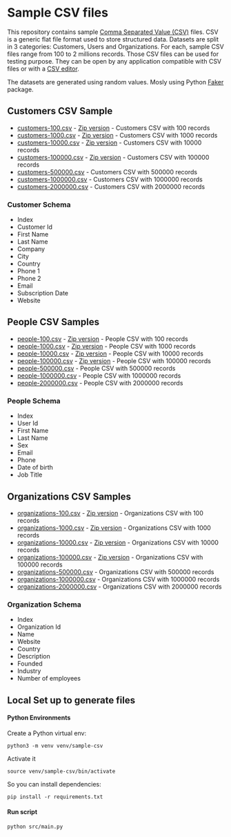 # Sample CSV files

This repository contains sample [Comma Separated Value (CSV)](https://www.datablist.com/learn/csv/csv-meaning) files. CSV is a generic flat file format used to store structured data. Datasets are split in 3 categories: Customers, Users and Organizations. For each, sample CSV files range from 100 to 2 millions records. Those CSV files can be used for testing purpose. They can be open by any application compatible with CSV files or with a [CSV editor](https://www.datablist.com/csv-editor).

The datasets are generated using random values. Mosly using Python [Faker](https://faker.readthedocs.io/en/master/) package.

## Customers CSV Sample

- [customers-100.csv](https://github.com/datablist/sample-csv-files/raw/main/files/customers/customers-100.csv) - [Zip version](https://github.com/datablist/sample-csv-files/raw/main/files/customers/customers-100.zip) - Customers CSV with 100 records
- [customers-1000.csv](https://github.com/datablist/sample-csv-files/raw/main/files/customers/customers-1000.csv) - [Zip version](https://github.com/datablist/sample-csv-files/raw/main/files/customers/customers-1000.zip) - Customers CSV with 1000 records
- [customers-10000.csv](https://github.com/datablist/sample-csv-files/raw/main/files/customers/customers-10000.csv) - [Zip version](https://github.com/datablist/sample-csv-files/raw/main/files/customers/customers-10000.zip) - Customers CSV with 10000 records
- [customers-100000.csv](https://github.com/datablist/sample-csv-files/raw/main/files/customers/customers-100000.csv) - [Zip version](https://github.com/datablist/sample-csv-files/raw/main/files/customers/customers-100000.zip) - Customers CSV with 100000 records
- [customers-500000.csv](https://github.com/datablist/sample-csv-files/raw/main/files/customers/customers-500000.zip) - Customers CSV with 500000 records
- [customers-1000000.csv](https://github.com/datablist/sample-csv-files/raw/main/files/customers/customers-1000000.zip) - Customers CSV with 1000000 records
- [customers-2000000.csv](https://github.com/datablist/sample-csv-files/raw/main/files/customers/customers-2000000.zip) - Customers CSV with 2000000 records



### Customer Schema

- Index
- Customer Id
- First Name
- Last Name
- Company
- City
- Country
- Phone 1
- Phone 2
- Email
- Subscription Date
- Website



## People CSV Samples

- [people-100.csv](https://github.com/datablist/sample-csv-files/raw/main/files/people/people-100.csv) - [Zip version](https://github.com/datablist/sample-csv-files/raw/main/files/people/people-100.zip) - People CSV with 100 records
- [people-1000.csv](https://github.com/datablist/sample-csv-files/raw/main/files/people/people-1000.csv) - [Zip version](https://github.com/datablist/sample-csv-files/raw/main/files/people/people-1000.zip) - People CSV with 1000 records
- [people-10000.csv](https://github.com/datablist/sample-csv-files/raw/main/files/people/people-10000.csv) - [Zip version](https://github.com/datablist/sample-csv-files/raw/main/files/people/people-10000.zip) - People CSV with 10000 records
- [people-100000.csv](https://github.com/datablist/sample-csv-files/raw/main/files/people/people-100000.csv) - [Zip version](https://github.com/datablist/sample-csv-files/raw/main/files/people/people-100000.zip) - People CSV with 100000 records
- [people-500000.csv](https://github.com/datablist/sample-csv-files/raw/main/files/people/people-500000.zip) - People CSV with 500000 records
- [people-1000000.csv](https://github.com/datablist/sample-csv-files/raw/main/files/people/people-1000000.zip) - People CSV with 1000000 records
- [people-2000000.csv](https://github.com/datablist/sample-csv-files/raw/main/files/people/people-2000000.zip) - People CSV with 2000000 records


### People Schema

- Index
- User Id
- First Name
- Last Name
- Sex
- Email
- Phone
- Date of birth
- Job Title



## Organizations CSV Samples

- [organizations-100.csv](https://github.com/datablist/sample-csv-files/raw/main/files/organizations/organizations-100.csv) - [Zip version](https://github.com/datablist/sample-csv-files/raw/main/files/organizations/organizations-100.zip) - Organizations CSV with 100 records
- [organizations-1000.csv](https://github.com/datablist/sample-csv-files/raw/main/files/organizations/organizations-1000.csv) - [Zip version](https://github.com/datablist/sample-csv-files/raw/main/files/organizations/organizations-1000.zip) - Organizations CSV with 1000 records
- [organizations-10000.csv](https://github.com/datablist/sample-csv-files/raw/main/files/organizations/organizations-10000.csv) - [Zip version](https://github.com/datablist/sample-csv-files/raw/main/files/organizations/organizations-10000.zip) - Organizations CSV with 10000 records
- [organizations-100000.csv](https://github.com/datablist/sample-csv-files/raw/main/files/organizations/organizations-100000.csv) - [Zip version](https://github.com/datablist/sample-csv-files/raw/main/files/organizations/organizations-100000.zip) - Organizations CSV with 100000 records
- [organizations-500000.csv](https://github.com/datablist/sample-csv-files/raw/main/files/organizations/organizations-500000.zip) - Organizations CSV with 500000 records
- [organizations-1000000.csv](https://github.com/datablist/sample-csv-files/raw/main/files/organizations/organizations-1000000.zip) - Organizations CSV with 1000000 records
- [organizations-2000000.csv](https://github.com/datablist/sample-csv-files/raw/main/files/organizations/organizations-2000000.zip) - Organizations CSV with 2000000 records

### Organization Schema

- Index
- Organization Id
- Name
- Website
- Country
- Description
- Founded
- Industry
- Number of employees




## Local Set up to generate files

#### Python Environments

Create a Python virtual env:

```
python3 -m venv venv/sample-csv
```

Activate it

```
source venv/sample-csv/bin/activate
```

So you can install dependencies:

```
pip install -r requirements.txt
```



#### Run script

```
python src/main.py
```
